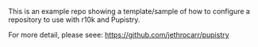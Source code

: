 This is an example repo showing a template/sample of how to configure a
repository to use with r10k and Pupistry.

For more detail, please seee:
https://github.com/jethrocarr/pupistry

